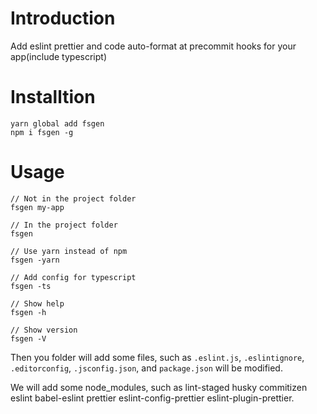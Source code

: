 # Introduction
Add eslint prettier and code auto-format at precommit hooks for your app(include typescript)

# Installtion
```
yarn global add fsgen
npm i fsgen -g
```
# Usage
```
// Not in the project folder
fsgen my-app

// In the project folder
fsgen

// Use yarn instead of npm
fsgen -yarn

// Add config for typescript
fsgen -ts

// Show help
fsgen -h

// Show version
fsgen -V
```

Then you folder will add some files, such as `.eslint.js`, `.eslintignore`, `.editorconfig`, `.jsconfig.json`, and `package.json` will be modified.

We will add some node_modules, such as lint-staged husky commitizen eslint babel-eslint prettier eslint-config-prettier eslint-plugin-prettier.
